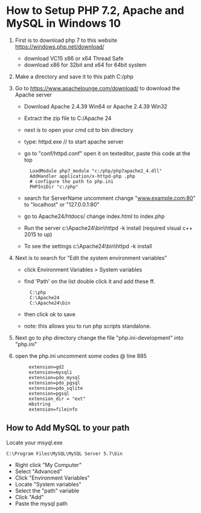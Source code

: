 # How to Setup PHP 7.2, Apache and MySQL in Windows 10

1. First is to download php 7 to this website https://windows.php.net/download/
    - download VC15 x86 or x64 Thread Safe
    - download x86 for 32bit and x64 for 64bit system

2. Make a directory and save it to this path C:/php 

3. Go to https://www.apachelounge.com/download/ to download the Apache server
    - Download Apache 2.4.39 Win64 or Apache 2.4.39 Win32
    - Extract the zip file to C:/Apache 24
    - next is to open your cmd cd to bin directory
    - type: httpd.exe  // to start apache server
    - go to "conf/httpd.conf" open it on texteditor, paste this code at the top

			LoadModule php7_module "c:/php/php7apache2_4.dll"
			AddHandler application/x-httpd-php .php
			# configure the path to php.ini
			PHPIniDir "c:/php"
				
    - search for ServerName uncomment change "www.example.com:80" to "localhost" or "127.0.0.1:80"

    - go to Apache24/htdocs/ change index.html to index.php    	
    - Run the server c:\Apache24\bin\httpd -k install (required visual c++ 2015 to up)
    - To see the settings c:\Apache24\bin\httpd -k install

4. Next is to search for "Edit the system environment variables"
    - click Environment Variables > System variables 
    - find 'Path' on the list double click it and add these ff.
        
			C:\php
			C:\Apache24
			C:\Apache24\bin    
    
     - then click ok to save
     - note: this allows you to run php scripts standalone.

5. Next go to php directory change the file "php.ini-development" into "php.ini"

6. open the php.ini uncomment some codes @ line 885

			extension=gd2
			extension=mysqli
			extension=pdo_mysql
			extension=pdo_pgsql
			extension=pdo_sqlite
			extension=pgsql
			extension_dir = "ext"
			mbstring
			extension=fileinfo


## How to Add MySQL to your path

<p>Locate your msyql.exe</p>

    C:\Program Files\MySQL\MySQL Server 5.7\bin

- Right click "My Computer"
- Select "Advanced"
- Click "Environment Variables"
- Locate "System variables"
- Select the "path" variable
- Click "Add" 
- Paste the mysql path
